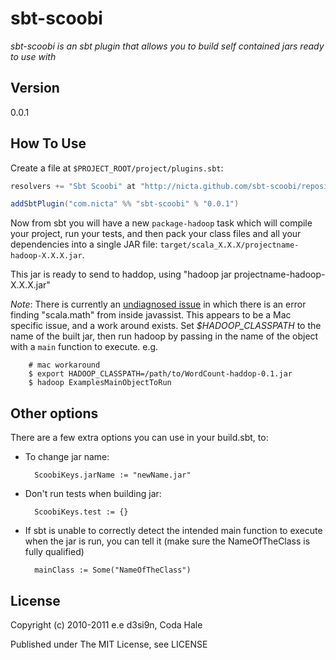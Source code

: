 sbt-scoobi
============

*sbt-scoobi is an sbt plugin that allows you to build self contained jars ready to use with*


Version
------
0.0.1

How To Use
----------

Create a file at  `$PROJECT_ROOT/project/plugins.sbt`:

```scala
resolvers += "Sbt Scoobi" at "http://nicta.github.com/sbt-scoobi/repository/"

addSbtPlugin("com.nicta" %% "sbt-scoobi" % "0.0.1")
```

Now from sbt you will have a new `package-hadoop` task which will compile your project,
run your tests, and then pack your class files and all your dependencies into a
single JAR file: `target/scala_X.X.X/projectname-hadoop-X.X.X.jar`.

This jar is ready to send to haddop, using "hadoop jar projectname-hadoop-X.X.X.jar"

*Note*: There is currently an [undiagnosed issue](link-to-issue) in which there is an error finding "scala.math" from inside javassist. This appears to be a Mac specific issue, and a work around exists. Set *$HADOOP_CLASSPATH* to the name of the built jar, then run hadoop by passing in the name of the object with a `main` function to execute. e.g.

        # mac workaround
        $ export HADOOP_CLASSPATH=/path/to/WordCount-haddop-0.1.jar
        $ hadoop ExamplesMainObjectToRun

Other options
-------------

There are a few extra options you can use in your build.sbt, to:

* To change jar name:
 
        ScoobiKeys.jarName := "newName.jar"
 
* Don't run tests when building jar:

        ScoobiKeys.test := {}

* If sbt is unable to correctly detect the intended main function to execute when the jar is run, you can tell it (make sure the NameOfTheClass is fully qualified)

        mainClass := Some("NameOfTheClass")


License
-------

Copyright (c) 2010-2011 e.e d3si9n, Coda Hale

Published under The MIT License, see LICENSE
